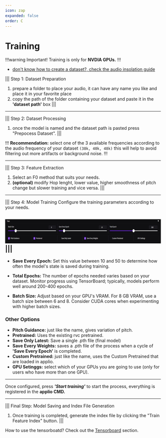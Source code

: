 ```yaml
---
icon: zap
expanded: false
order: C
---
```



# Training

!!!warning Important!
Training is only for **NVDIA GPUs.**
!!!
 - [don't know how to create a dataset?, check the audio insolation guide](/audio-isolating/)

||| Step 1: Dataset Preparation
1. prepare a folder to place your audio, it can have any name you like and place it in your favorite place
2. copy the path of the folder containing your dataset and paste it in the **'dataset path'** box
|||


---
||| Step 2: Dataset Processing
1. once the model is named and the dataset path is pasted press "Prepocess Dataset".
|||

!!!
**Recommendation:** select one of the 3 available frequencies according to the audio frequency of your dataset `(38k, 40k, 48k)` this will help to avoid filtering out more artifacts or background noise.
!!!

--- 
||| Step 3: Feature Extraction
1. Select an F0 method that suits your needs.
2. **(optional)** modify Hop lenght, lower value, higher smoothness of pitch change but slower training and vice versa.
|||

---
||| Step 4: Model Training
Configure the training parameters according to your needs.

 ![](/assets/training_example.png)
|||
---
- **Save Every Epoch:** Set this value between 10 and 50 to determine how often the model's state is saved during training.

- **Total Epochs:** The number of epochs needed varies based on your dataset. Monitor progress using TensorBoard; typically, models perform well around 200-400 epochs.

-  **Batch Size:** Adjust based on your GPU's VRAM. For 8 GB VRAM, use a batch size between 6 and 8. Consider CUDA cores when experimenting with higher batch sizes.

### Other Options

- **Pitch Guidance:** just like the name, gives variation of pitch.
- **Pretrained:** Uses the existing rvc pretrained.
- **Save Only Latest:** Save a single .pth file (final model)
- **Save Every Weights:** saves a .pth file of the process when a cycle of **'Save Every Epoch'** is completed.
- **Custom Pretrained:** just like the name, uses the Custom Pretrained that are loaded in applio.
- **GPU Setinggs:** select which of your GPUs you are going to use (only for users who have more than one GPU).

---
Once configured, press **_'Start training'_** to start the process, everything is registered in the **applio CMD.**

---
||| Final Step: Model Saving and Index File Generation
1. Once training is completed, generate the index file by clicking the "Train Feature Index" button.
|||

How to use the tensorboatd? Check out the [Tensorboard](./tensorboard.md) section.